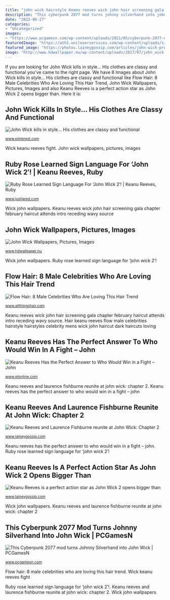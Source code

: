 ```yaml
---
title: "john wick hairstyle Keanu reeves wick john hair screening gala chapter february haircut attends intro receding wavy source"
description: "This cyberpunk 2077 mod turns johnny silverhand into john wick"
date: "2022-06-27"
categories:
- "Uncategorized"
images:
- "https://www.pcgamesn.com/wp-content/uploads/2021/05/cyberpunk-2077-mod-john-wick-suit-up.jpg"
featuredImage: "https://ath2.unileverservices.com/wp-content/uploads/sites/4/2017/04/keanu-reeves-flow-hair-682x1024.jpg"
featured_image: "https://photos.laineygossip.com/articles/john-wick-premiere-31jan17-11.jpg"
image: "http://www.hdwallpaper.nu/wp-content/uploads/2017/07/john_wick-2.jpg"
---
```


If you are looking for John Wick kills in style... His clothes are classy and functional you've came to the right page. We have 8 Images about John Wick kills in style... His clothes are classy and functional like Flow Hair: 8 Male Celebrities Who Are Loving This Hair Trend, John Wick Wallpapers, Pictures, Images and also Keanu Reeves is a perfect action star as John Wick 2 opens bigger than. Here it is:

## John Wick Kills In Style... His Clothes Are Classy And Functional

![John Wick kills in style... His clothes are classy and functional](https://i.pinimg.com/originals/7b/9a/91/7b9a91a31dcefa50d65433126cc785f1.jpg "John wick kills in style... his clothes are classy and functional")

<small>www.pinterest.com</small>

Wick keanu reeves fight. John wick wallpapers, pictures, images

## Ruby Rose Learned Sign Language For ‘John Wick 2′! | Keanu Reeves, Ruby

![Ruby Rose Learned Sign Language For ‘John Wick 2′! | Keanu Reeves, Ruby](http://cdn01.cdn.justjared.com/wp-content/uploads/headlines/2017/02/rose-sign-language.jpg "Keanu reeves is a perfect action star as john wick 2 opens bigger than")

<small>www.justjared.com</small>

Wick john wallpapers. Keanu reeves wick john hair screening gala chapter february haircut attends intro receding wavy source

## John Wick Wallpapers, Pictures, Images

![John Wick Wallpapers, Pictures, Images](http://www.hdwallpaper.nu/wp-content/uploads/2017/07/john_wick-2.jpg "John wick wallpapers, pictures, images")

<small>www.hdwallpaper.nu</small>

Wick john wallpapers. Ruby rose learned sign language for ‘john wick 2′!

## Flow Hair: 8 Male Celebrities Who Are Loving This Hair Trend

![Flow Hair: 8 Male Celebrities Who Are Loving This Hair Trend](https://ath2.unileverservices.com/wp-content/uploads/sites/4/2017/04/keanu-reeves-flow-hair-682x1024.jpg "Keanu reeves wick john hair screening gala chapter february haircut attends intro receding wavy source")

<small>www.allthingshair.com</small>

Keanu reeves wick john hair screening gala chapter february haircut attends intro receding wavy source. Hair keanu reeves flow male celebrities hairstyle hairstyles celebrity mens wick john haircut dark haircuts loving

## Keanu Reeves Has The Perfect Answer To Who Would Win In A Fight – John

![Keanu Reeves Has the Perfect Answer to Who Would Win in a Fight – John](https://www.etonline.com/sites/default/files/styles/max_970x546/public/images/2020-08/john-wick-neo-getty.jpg?h=c673cd1c&amp;itok=7E4Irmqt "Keanu reeves wick john hair screening gala chapter february haircut attends intro receding wavy source")

<small>www.etonline.com</small>

Keanu reeves and laurence fishburne reunite at john wick: chapter 2. Keanu reeves has the perfect answer to who would win in a fight – john

## Keanu Reeves And Laurence Fishburne Reunite At John Wick: Chapter 2

![Keanu Reeves and Laurence Fishburne reunite at John Wick: Chapter 2](https://photos.laineygossip.com/articles/john-wick-premiere-31jan17-11.jpg "Wick keanu reeves fight")

<small>www.laineygossip.com</small>

Keanu reeves has the perfect answer to who would win in a fight – john. Ruby rose learned sign language for ‘john wick 2′!

## Keanu Reeves Is A Perfect Action Star As John Wick 2 Opens Bigger Than

![Keanu Reeves is a perfect action star as John Wick 2 opens bigger than](http://photos.laineygossip.com/articles/keanu-open-16feb17-09.jpg "Keanu reeves is a perfect action star as john wick 2 opens bigger than")

<small>www.laineygossip.com</small>

Wick john wallpapers. Keanu reeves and laurence fishburne reunite at john wick: chapter 2

## This Cyberpunk 2077 Mod Turns Johnny Silverhand Into John Wick | PCGamesN

![This Cyberpunk 2077 mod turns Johnny Silverhand into John Wick | PCGamesN](https://www.pcgamesn.com/wp-content/uploads/2021/05/cyberpunk-2077-mod-john-wick-suit-up.jpg "Keanu reeves wick john hair screening gala chapter february haircut attends intro receding wavy source")

<small>www.pcgamesn.com</small>

Flow hair: 8 male celebrities who are loving this hair trend. Wick keanu reeves fight

Ruby rose learned sign language for ‘john wick 2′!. Keanu reeves and laurence fishburne reunite at john wick: chapter 2. Wick john wallpapers
